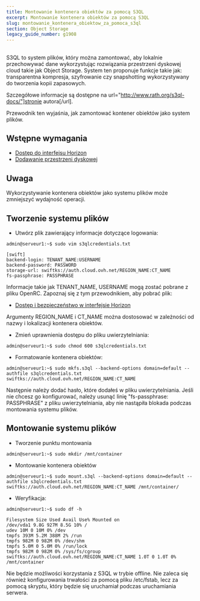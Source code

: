 ```yaml
---
title: Montowanie kontenera obiektów za pomocą S3QL
excerpt: Montowanie kontenera obiektów za pomocą S3QL
slug: montowanie_kontenera_obiektow_za_pomoca_s3ql
section: Object Storage
legacy_guide_number: g1908
---
```



## 
S3QL to system plików, który można zamontować, aby lokalnie przechowywać dane wykorzystując rozwiązania przestrzeni dyskowej cloud takie jak Object Storage.
System ten proponuje funkcje takie jak: transparentna kompresja, szyfrowanie czy snapshotting wykorzystywany do tworzenia kopii zapasowych.

Szczegółowe informacje są dostępne na url="http://www.rath.org/s3ql-docs/"]stronie autora[/url].

Przewodnik ten wyjaśnia, jak zamontować kontener obiektów jako system plików.


## Wstępne wymagania

- [Dostęp do interfejsu Horizon]({legacy}1773)
- [Dodawanie przestrzeni dyskowej]({legacy}1790)



## Uwaga
Wykorzystywanie kontenera obiektów jako systemu plików może zmniejszyć wydajność operacji.


## Tworzenie systemu plików

- Utwórz plik zawierający informacje dotyczące logowania:

```
admin@serveur1:~$ sudo vim s3qlcredentials.txt

[swift]
backend-login: TENANT_NAME:USERNAME
backend-password: PASSWORD
storage-url: swiftks://auth.cloud.ovh.net/REGION_NAME:CT_NAME
fs-passphrase: PASSPHRASE
```



Informacje takie jak TENANT_NAME, USERNAME mogą zostać pobrane z pliku OpenRC.
Zapoznaj się z tym przewodnikiem, aby pobrać plik:

- [Dostęp i bezpieczeństwo w interfejsie Horizon]({legacy}1774)


Argumenty REGION_NAME i CT_NAME można dostosować w zależności od nazwy i lokalizacji kontenera obiektów.


- Zmień uprawnienia dostępu do pliku uwierzytelniania:

```
admin@serveur1:~$ sudo chmod 600 s3qlcredentials.txt
```


- Formatowanie kontenera obiektów:

```
admin@serveur1:~$ sudo mkfs.s3ql --backend-options domain=default --authfile s3qlcredentials.txt swiftks://auth.cloud.ovh.net/REGION_NAME:CT_NAME
```



Następnie należy dodać hasło, które dodałeś w pliku uwierzytelniania. 
Jeśli nie chcesz go konfigurować, należy usunąć linię "fs-passphrase: PASSPHRASE"
z pliku uwierzytelniania, aby nie nastąpiła blokada podczas montowania systemu plików.


## Montowanie systemu plików

- Tworzenie punktu montowania

```
admin@serveur1:~$ sudo mkdir /mnt/container
```


- Montowanie kontenera obiektów

```
admin@serveur1:~$ sudo mount.s3ql --backend-options domain=default --authfile s3qlcredentials.txt swiftks://auth.cloud.ovh.net/REGION_NAME:CT_NAME /mnt/container/
```


- Weryfikacja:

```
admin@serveur1:~$ sudo df -h

Filesystem Size Used Avail Use% Mounted on
/dev/vda1 9.8G 927M 8.5G 10% /
udev 10M 0 10M 0% /dev
tmpfs 393M 5.2M 388M 2% /run
tmpfs 982M 0 982M 0% /dev/shm
tmpfs 5.0M 0 5.0M 0% /run/lock
tmpfs 982M 0 982M 0% /sys/fs/cgroup
swiftks://auth.cloud.ovh.net/REGION_NAME:CT_NAME 1.0T 0 1.0T 0% /mnt/container
```



Nie będzie możliwości korzystania z S3QL w trybie offline. 
Nie zaleca się również konfigurowania trwałości za pomocą pliku /etc/fstab, lecz za pomocą skryptu, który będzie się uruchamiał podczas uruchamiania serwera.
